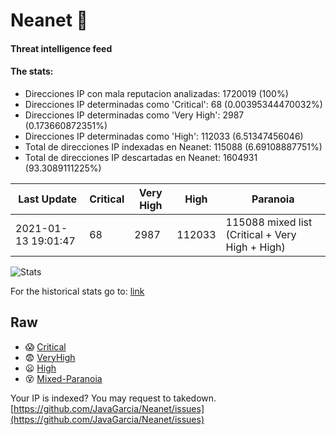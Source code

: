 # Neanet :hocho:
#### Threat intelligence feed
#### The stats:

- Direcciones IP con mala reputacion analizadas: 1720019 (100%)
- Direcciones IP determinadas como 'Critical':  68 (0.00395344470032%)
- Direcciones IP determinadas como 'Very High':  2987 (0.173660872351%)
- Direcciones IP determinadas como 'High':  112033 (6.51347456046)
- Total de direcciones IP indexadas en Neanet:  115088 (6.69108887751%)
- Total de direcciones IP descartadas en Neanet:  1604931 (93.3089111225%)

| Last Update | Critical | Very High | High | Paranoia |
| --- | --- | --- | --- | --- |
| 2021-01-13 19:01:47 | 68 | 2987 | 112033 | 115088 mixed list (Critical + Very High + High)|

![Stats](https://docs.google.com/spreadsheets/d/e/2PACX-1vSnaNMIXVabIpDJjufMlzH7poXnshF3mgd8Is1g9ytUEzVsP5my4Trn8f-xkoLLQ38xpL3HtmUexLo6/pubchart?oid=501124687&format=image)

For the historical stats go to: [link](/stats.csv)
## Raw
- :scream: [Critical](https://raw.githubusercontent.com/JavaGarcia/Neanet/master/blacklists/neanet_critical.txt)
- :fearful: [VeryHigh](https://raw.githubusercontent.com/JavaGarcia/Neanet/master/blacklists/neanet_veryHigh.txtt)
- :frowning: [High](https://raw.githubusercontent.com/JavaGarcia/Neanet/master/blacklists/neanet_high.txt)
- :dizzy_face: [Mixed-Paranoia](https://raw.githubusercontent.com/JavaGarcia/Neanet/master/blacklists/neanet_all.txt)


Your IP is indexed? You may request to takedown. [https://github.com/JavaGarcia/Neanet/issues](https://github.com/JavaGarcia/Neanet/issues)

















































































































































































































































































































































































































































































































































































































































































































































































































































































































































































































































































































































































































































































































































































































































































































































































































































































































































































































































































































































































































































































































































































































































































































































































































































































































































































































































































































































































































































































































































































































































































































































































































































































































































































































































































































































































































